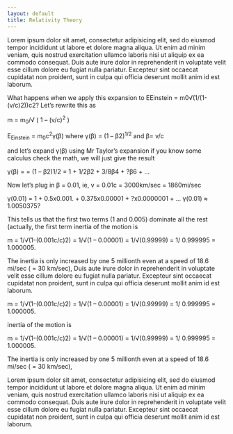 ```yaml
---
layout: default
title: Relativity Theory
---
```


Lorem ipsum dolor sit amet, consectetur adipisicing elit, sed do eiusmod tempor incididunt ut labore et dolore magna aliqua. Ut enim ad minim veniam, quis nostrud exercitation ullamco laboris nisi ut aliquip ex ea commodo consequat. Duis aute irure dolor in reprehenderit in voluptate velit esse cillum dolore eu fugiat nulla pariatur. Excepteur sint occaecat cupidatat non proident, sunt in culpa qui officia deserunt mollit anim id est laborum.

What happens when we apply this expansion to EEinstein =  m0√(1/(1-(v/c)2))c2? Let’s rewrite this as

m = m<sub>0</sub>/√ ( 1 – (v/c)<sup>2</sup> )

E<sub>Einstein</sub> = m<sub>0</sub>c<sup>2</sup>γ(β) where γ(β) = (1 – β2)<sup>1/2</sup> and β= v/c 

and let’s expand γ(β) using Mr Taylor’s expansion
if you know some calculus check the math, we will just give the result

γ(β) = = (1 – β2)1/2 = 1 + 1/2β2 + 3/8β4 + ?β6 + …

Now let’s plug in β = 0.01, ie, v = 0.01c = 3000km/sec = 1860mi/sec

γ(0.01) = 1 + 0.5x0.001. + 0.375x0.00001 + ?x0.0000001 + …
γ(0.01) ≈ 1.0050375?

This tells us that the first two terms (1 and 0.005) dominate all the rest (actually, the first term 
inertia of the motion is 

m = 1/√(1-(0.001c/c)2) = 1/√(1 – 0.00001) = 1/√(0.99999) = 1/ 0.999995 = 1.000005.   

The inertia is only increased by one 5 millionth even at a speed of 18.6 mi/sec ( = 30 km/sec), Duis aute irure dolor in reprehenderit in voluptate velit esse cillum dolore eu fugiat nulla pariatur. Excepteur sint occaecat cupidatat non proident, sunt in culpa qui officia deserunt mollit anim id est laborum.



m = 1/√(1-(0.001c/c)2) = 1/√(1 – 0.00001) = 1/√(0.99999) = 1/ 0.999995 = 1.000005.   




inertia of the motion is 

m = 1/√(1-(0.001c/c)2) = 1/√(1 – 0.00001) = 1/√(0.99999) = 1/ 0.999995 = 1.000005.   

The inertia is only increased by one 5 millionth even at a speed of 18.6 mi/sec ( = 30 km/sec), 


Lorem ipsum dolor sit amet, consectetur adipisicing elit, sed do eiusmod tempor incididunt ut labore et dolore magna aliqua. Ut enim ad minim veniam, quis nostrud exercitation ullamco laboris nisi ut aliquip ex ea commodo consequat. Duis aute irure dolor in reprehenderit in voluptate velit esse cillum dolore eu fugiat nulla pariatur. Excepteur sint occaecat cupidatat non proident, sunt in culpa qui officia deserunt mollit anim id est laborum.
